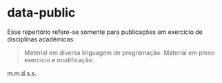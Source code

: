 # data-public

Esse repertório refere-se somente para publicações em exercício de disciplinas acadêmicas.

>Material em diversa linguagem de programação.
>Material em pleno exercício e modificação.

m.m.d.s.s.

